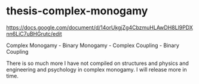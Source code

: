 # thesis-complex-monogamy

https://docs.google.com/document/d/14orUkgjZg4CbzmuHLAwDH8Ll9PDXnn6LiC7uBHGrutc/edit

Complex Monogamy - Binary Monogamy - Complex Coupling - Binary Coupling

There is so much more I have not compiled on structures and physics and engineering and psychology in complex monogamy. I will release more in time.

